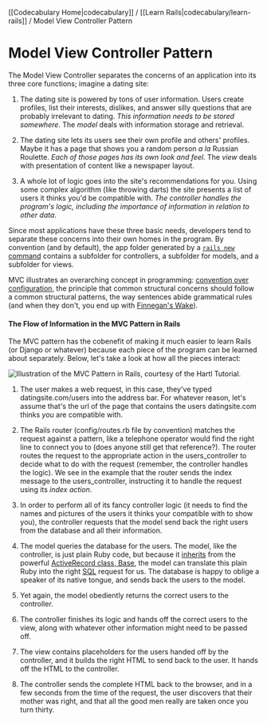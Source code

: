 [[Codecabulary Home|codecabulary]] / [[Learn Rails|codecabulary/learn-rails]] / Model View Controller Pattern

# Model View Controller Pattern

The Model View Controller separates the concerns of an application into its three core functions; imagine a dating site:

1) The dating site is powered by tons of user information. Users create profiles, list their interests, dislikes, and answer silly questions that are probably irrelevant to dating. _This information needs to be stored somewhere_. The _model_ deals with information storage and retrieval.

2) The dating site lets its users see their own profile and others' profiles. Maybe it has a page that shows you a random person _a la_ Russian Roulette. _Each of those pages has its own look and feel_. The _view_ deals with presentation of content like a newspaper layout. 

3) A whole lot of logic goes into the site's recommendations for you. Using some complex algorithm (like throwing darts) the site presents a list of users it thinks you'd be compatible with. _The controller handles the program's logic, including the importance of information in relation to other data_. 

Since most applications have these three basic needs, developers tend to separate these concerns into their own homes in the program. By convention (and by default), the app folder generated by a [`rails new` command](google.com) contains a subfolder for controllers, a subfolder for models, and a subfolder for views. 

MVC illustrates an overarching concept in programming: [convention over configuration](google.com), the principle that common structural concerns should follow a common structural patterns, the way sentences abide grammatical rules (and when they don't, you end up with [Finnegan's Wake](http://en.wikipedia.org/wiki/Finnegans_Wake)). 

#### The Flow of Information in the MVC Pattern in Rails

The MVC pattern has the cobenefit of making it much easier to learn Rails (or Django or whatever) because each piece of the program can be learned about separately. Below, let's take a look at how all the pieces interact:

![Illustration of the MVC Pattern in Rails, courtesy of the [Hartl Tutorial](http://ruby.railstutorial.org/chapters/a-demo-app#sec-mvc_in_action).](http://ruby.railstutorial.org/images/figures/mvc_detailed.png)

1) The user makes a web request, in this case, they've typed datingsite.com/users into the address bar. For whatever reason, let's assume that's the url of the page that contains the users datingsite.com thinks _you_ are compatible with. 

2) The Rails router (config/routes.rb file by convention) matches the request against a pattern, like a telephone operator would find the right line to connect you to (does anyone still get that reference?). The router routes the request to the appropriate action in the users_controller to decide what to do with the request (remember, the controller handles the logic). We see in the example that the router sends the index message to the users_controller, instructing it to handle the request using its _index action_.

3) In order to perform all of its fancy controller logic (it needs to find the names and pictures of the users it thinks your compatible with to show you), the controller requests that the model send back the right users from the database and all their information.

4) The model queries the database for the users. The model, like the controller, is just plain Ruby code, but because it [inherits](google.com) from the powerful [ActiveRecord class, Base](https://github.com/brettshollenberger/ruby_wiki/blob/master/Writing%20a%20Rails%20Model.md), the model can translate this plain Ruby into the right [SQL](google.com) request for us. The database is happy to oblige a speaker of its native tongue, and sends back the users to the model. 

5) Yet again, the model obediently returns the correct users to the controller. 

6) The controller finishes its logic and hands off the correct users to the view, along with whatever other information might need to be passed off. 

7) The view contains placeholders for the users handed off by the controller, and it builds the right HTML to send back to the user. It hands off the HTML to the controller.

8) The controller sends the complete HTML back to the browser, and in a few seconds from the time of the request, the user discovers that their mother was right, and that all the good men really are taken once you turn thirty. 

